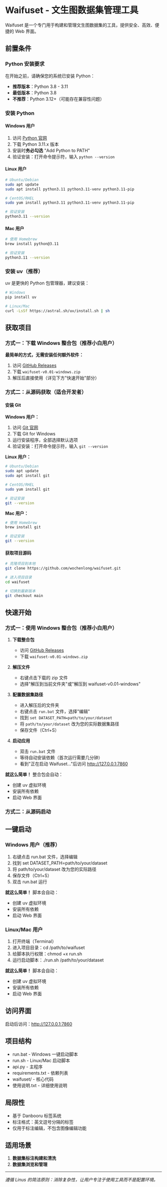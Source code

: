 ﻿# Waifuset - 文生图数据集管理工具

Waifuset 是一个专门用于构建和管理文生图数据集的工具，提供安全、高效、便捷的 Web 界面。

## 前置条件

### Python 安装要求
在开始之前，请确保您的系统已安装 Python：

- **推荐版本**：Python 3.8 - 3.11
- **最低版本**：Python 3.8
- **不推荐**：Python 3.12+（可能存在兼容性问题）

### 安装 Python

#### Windows 用户
1. 访问 [Python 官网](https://www.python.org/downloads/)
2. 下载 Python 3.11.x 版本
3. 安装时**务必勾选** "Add Python to PATH"
4. 验证安装：打开命令提示符，输入 `python --version`

#### Linux 用户
```bash
# Ubuntu/Debian
sudo apt update
sudo apt install python3.11 python3.11-venv python3.11-pip

# CentOS/RHEL
sudo yum install python3.11 python3.11-venv python3.11-pip

# 验证安装
python3.11 --version
```

#### Mac 用户
```bash
# 使用 Homebrew
brew install python@3.11

# 验证安装
python3.11 --version
```

### 安装 uv（推荐）
uv 是更快的 Python 包管理器，建议安装：

```bash
# Windows
pip install uv

# Linux/Mac
curl -LsSf https://astral.sh/uv/install.sh | sh
```

## 获取项目

### 方式一：下载 Windows 整合包（推荐小白用户）

**最简单的方式，无需安装任何额外软件：**

1. 访问 [GitHub Releases](https://github.com/wochenlong/waifuset/releases)
2. 下载 `waifuset-v0.01-windows.zip`
3. 解压后直接使用（详见下方"快速开始"部分）

### 方式二：从源码获取（适合开发者）

#### 安装 Git

**Windows 用户：**
1. 访问 [Git 官网](https://git-scm.com/download/win)
2. 下载 Git for Windows
3. 运行安装程序，全部选择默认选项
4. 验证安装：打开命令提示符，输入 `git --version`

**Linux 用户：**
```bash
# Ubuntu/Debian
sudo apt update
sudo apt install git

# CentOS/RHEL
sudo yum install git

# 验证安装
git --version
```

**Mac 用户：**
```bash
# 使用 Homebrew
brew install git

# 验证安装
git --version
```

#### 获取项目源码

```bash
# 克隆项目到本地
git clone https://github.com/wochenlong/waifuset.git

# 进入项目目录
cd waifuset

# 切换到最新版本
git checkout main
```

## 快速开始

### 方式一：使用 Windows 整合包（推荐小白用户）

1. **下载整合包**
   - 访问 [GitHub Releases](https://github.com/wochenlong/waifuset/releases)
   - 下载 `waifuset-v0.01-windows.zip`

2. **解压文件**
   - 右键点击下载的 zip 文件
   - 选择"解压到当前文件夹"或"解压到 waifuset-v0.01-windows"

3. **配置数据集路径**
   - 进入解压后的文件夹
   - 右键点击 `run.bat` 文件，选择"编辑"
   - 找到 `set DATASET_PATH=path/to/your/dataset`
   - 将 `path/to/your/dataset` 改为您的实际数据集路径
   - 保存文件（Ctrl+S）

4. **启动应用**
   - 双击 `run.bat` 文件
   - 等待自动安装依赖（首次运行需要几分钟）
   - 看到"正在启动 Waifuset..."后访问 http://127.0.0.1:7860

**就这么简单！** 整合包会自动：
- 创建 uv 虚拟环境
- 安装所有依赖
- 启动 Web 界面

### 方式二：从源码启动

## 一键启动

### Windows 用户（推荐）
1. 右键点击 run.bat 文件，选择编辑
2. 找到 set DATASET_PATH=path/to/your/dataset
3. 将 path/to/your/dataset 改为您的实际路径
4. 保存文件（Ctrl+S）
5. 双击 run.bat 运行

**就这么简单！** 脚本会自动：
- 创建 uv 虚拟环境
- 安装所有依赖
- 启动 Web 界面

### Linux/Mac 用户

1. 打开终端（Terminal）
2. 进入项目目录：cd /path/to/waifuset
3. 给脚本执行权限：chmod +x run.sh
4. 运行启动脚本：./run.sh /path/to/your/dataset

**就这么简单！** 脚本会自动：
- 创建 uv 虚拟环境
- 安装所有依赖
- 启动 Web 界面

## 访问界面

启动后访问：http://127.0.0.1:7860

## 项目结构

- run.bat - Windows 一键启动脚本
- run.sh - Linux/Mac 启动脚本
- api.py - 主程序
- requirements.txt - 依赖列表
- waifuset/ - 核心代码
- 使用说明.txt - 详细使用说明

## 局限性

- 基于 Danbooru 标签系统
- 标注格式：英文逗号分隔的标签
- 仅用于标注编辑，不包含图像编辑功能

## 适用场景

1. **数据集标注构建和清洗**
2. **数据集浏览和管理**

---

*遵循 Linus 的简洁原则：消除复杂性，让用户专注于使用工具而不是配置环境。*
